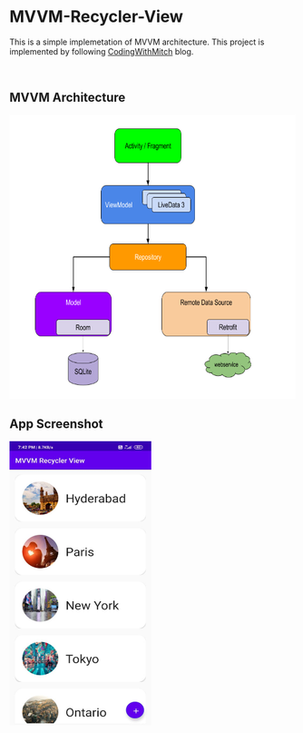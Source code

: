 # MVVM-Recycler-View

This is a simple implemetation of MVVM architecture. This project is implemented by following [CodingWithMitch](https://codingwithmitch.com/blog/getting-started-with-mvvm-android/)
blog. 

<br />


## MVVM Architecture
<img src="mvvm.png" height="500" width="600">

## App Screenshot
<img src="app.jpeg" height="500" width="250">
